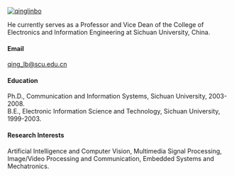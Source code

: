 

[![qinglinbo](https://img.shields.io/badge/qinglinbo-github-blue?logo=github)](https://github.com/qinglinbo)

He currently serves as a Professor and Vice Dean of the College of Electronics and Information Engineering at Sichuan University, China.

#### Email
qing_lb@scu.edu.cn

#### Education
Ph.D., Communication and Information Systems, Sichuan University, 2003-2008.\
B.E., Electronic Information Science and Technology, Sichuan University, 1999-2003.


#### Research Interests
Artificial Intelligence and Computer Vision, Multimedia Signal Processing, Image/Video Processing and Communication, Embedded Systems and Mechatronics.


